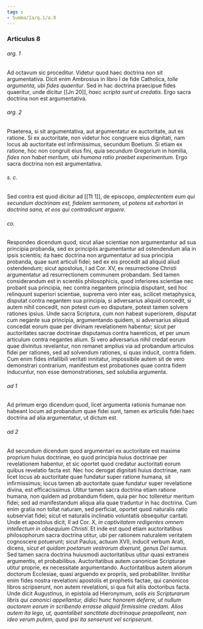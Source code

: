 ```yaml
---
tags : 
- Summa/Ia/q.1/a.8
---
```


### Articulus 8

###### arg. 1
Ad octavum sic proceditur. Videtur quod haec doctrina non sit argumentativa. Dicit enim Ambrosius in libro I de fide Catholica, *tolle argumenta, ubi fides quaeritur*. Sed in hac doctrina praecipue fides quaeritur, unde dicitur [[Jn 20]], *haec scripta sunt ut credatis*. Ergo sacra doctrina non est argumentativa.

###### arg. 2
Praeterea, si sit argumentativa, aut argumentatur ex auctoritate, aut ex ratione. Si ex auctoritate, non videtur hoc congruere eius dignitati, nam locus ab auctoritate est infirmissimus, secundum Boetium. Si etiam ex ratione, hoc non congruit eius fini, quia secundum Gregorium in homilia, *fides non habet meritum, ubi humana ratio praebet experimentum*. Ergo sacra doctrina non est argumentativa.

###### s. c.
Sed contra est quod dicitur ad [[Tt 1]], de episcopo, *amplectentem eum qui secundum doctrinam est, fidelem sermonem, ut potens sit exhortari in doctrina sana, et eos qui contradicunt arguere*.

###### co.
Respondeo dicendum quod, sicut aliae scientiae non argumentantur ad sua principia probanda, sed ex principiis argumentantur ad ostendendum alia in ipsis scientiis; ita haec doctrina non argumentatur ad sua principia probanda, quae sunt articuli fidei; sed ex eis procedit ad aliquid aliud ostendendum; sicut apostolus, I ad Cor. XV, ex resurrectione Christi argumentatur ad resurrectionem communem probandam. Sed tamen considerandum est in scientiis philosophicis, quod inferiores scientiae nec probant sua principia, nec contra negantem principia disputant, sed hoc relinquunt superiori scientiae, suprema vero inter eas, scilicet metaphysica, disputat contra negantem sua principia, si adversarius aliquid concedit, si autem nihil concedit, non potest cum eo disputare, potest tamen solvere rationes ipsius. Unde sacra Scriptura, cum non habeat superiorem, disputat cum negante sua principia, argumentando quidem, si adversarius aliquid concedat eorum quae per divinam revelationem habentur; sicut per auctoritates sacrae doctrinae disputamus contra haereticos, et per unum articulum contra negantes alium. Si vero adversarius nihil credat eorum quae divinitus revelantur, non remanet amplius via ad probandum articulos fidei per rationes, sed ad solvendum rationes, si quas inducit, contra fidem. Cum enim fides infallibili veritati innitatur, impossibile autem sit de vero demonstrari contrarium, manifestum est probationes quae contra fidem inducuntur, non esse demonstrationes, sed solubilia argumenta.

###### ad 1
Ad primum ergo dicendum quod, licet argumenta rationis humanae non habeant locum ad probandum quae fidei sunt, tamen ex articulis fidei haec doctrina ad alia argumentatur, ut dictum est.

###### ad 2
Ad secundum dicendum quod argumentari ex auctoritate est maxime proprium huius doctrinae, eo quod principia huius doctrinae per revelationem habentur, et sic oportet quod credatur auctoritati eorum quibus revelatio facta est. Nec hoc derogat dignitati huius doctrinae, nam licet locus ab auctoritate quae fundatur super ratione humana, sit infirmissimus; locus tamen ab auctoritate quae fundatur super revelatione divina, est efficacissimus. Utitur tamen sacra doctrina etiam ratione humana, non quidem ad probandum fidem, quia per hoc tolleretur meritum fidei; sed ad manifestandum aliqua alia quae traduntur in hac doctrina. Cum enim gratia non tollat naturam, sed perficiat, oportet quod naturalis ratio subserviat fidei; sicut et naturalis inclinatio voluntatis obsequitur caritati. Unde et apostolus dicit, II ad Cor. X, *in captivitatem redigentes omnem intellectum in obsequium Christi*. Et inde est quod etiam auctoritatibus philosophorum sacra doctrina utitur, ubi per rationem naturalem veritatem cognoscere potuerunt; sicut Paulus, actuum XVII, inducit verbum Arati, dicens, *sicut et quidam poetarum vestrorum dixerunt, genus Dei sumus*. Sed tamen sacra doctrina huiusmodi auctoritatibus utitur quasi extraneis argumentis, et probabilibus. Auctoritatibus autem canonicae Scripturae utitur proprie, ex necessitate argumentando. Auctoritatibus autem aliorum doctorum Ecclesiae, quasi arguendo ex propriis, sed probabiliter. Innititur enim fides nostra revelationi apostolis et prophetis factae, qui canonicos libros scripserunt, non autem revelationi, si qua fuit aliis doctoribus facta. Unde dicit Augustinus, in epistola ad Hieronymum, *solis eis Scripturarum libris qui canonici appellantur, didici hunc honorem deferre, ut nullum auctorem eorum in scribendo errasse aliquid firmissime credam. Alios autem ita lego, ut, quantalibet sanctitate doctrinaque praepolleant, non ideo verum putem, quod ipsi ita senserunt vel scripserunt*.

